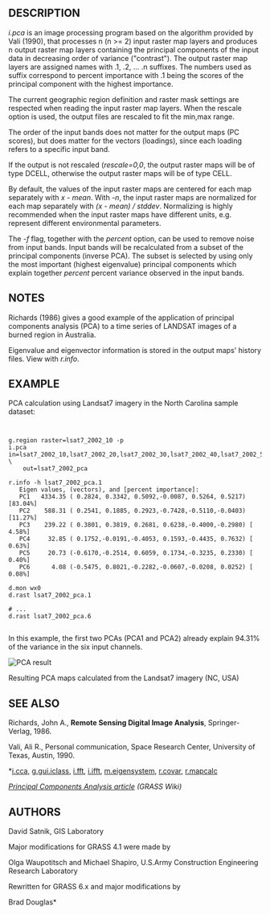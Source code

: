 
## DESCRIPTION

*i.pca* is an image processing program based on the
algorithm provided by Vali (1990), that processes n
(n >= 2) input raster map layers and produces n output
raster map layers containing the principal components of
the input data in decreasing order of variance
("contrast"). The output raster map layers are assigned
names with .1, .2, ... .n suffixes. The numbers used as suffix
correspond to percent importance with .1 being the scores of the
principal component with the highest importance.

The current geographic region definition and raster mask settings are
respected when reading the input raster map layers. When the rescale
option is used, the output files are rescaled to fit the min,max range.

The order of the input bands does not matter for the output maps
(PC scores), but does matter for the vectors (loadings), since each
loading refers to a specific input band.

If the output is not rescaled (*rescale=0,0*, the output raster
maps will be of type DCELL, otherwise the output raster maps will be of
type CELL.

By default, the values of the input raster maps are centered for each
map separately with *x - mean*. With *-n*, the input raster
maps are normalized for each map separately with *(x - mean) / stddev*.
Normalizing is highly recommended when the input raster maps have different
units, e.g. represent different environmental parameters.

The *-f* flag, together with the *percent* option, can
be used to remove noise from input bands. Input bands will be
recalculated from a subset of the principal components (inverse PCA).
The subset is selected by using only the most important (highest
eigenvalue) principal components which explain together *percent*
percent variance observed in the input bands.

## NOTES

Richards (1986) gives a good example of the application of principal
components analysis (PCA) to a time series of LANDSAT images of a burned
region in Australia.

Eigenvalue and eigenvector information is stored in the output maps'
history files. View with *r.info*.

## EXAMPLE

PCA calculation using Landsat7 imagery in the North Carolina sample dataset:

```


g.region raster=lsat7_2002_10 -p
i.pca in=lsat7_2002_10,lsat7_2002_20,lsat7_2002_30,lsat7_2002_40,lsat7_2002_50,lsat7_2002_70 \
    out=lsat7_2002_pca

r.info -h lsat7_2002_pca.1
   Eigen values, (vectors), and [percent importance]:
   PC1   4334.35 ( 0.2824, 0.3342, 0.5092,-0.0087, 0.5264, 0.5217) [83.04%]
   PC2    588.31 ( 0.2541, 0.1885, 0.2923,-0.7428,-0.5110,-0.0403) [11.27%]
   PC3    239.22 ( 0.3801, 0.3819, 0.2681, 0.6238,-0.4000,-0.2980) [ 4.58%]
   PC4     32.85 ( 0.1752,-0.0191,-0.4053, 0.1593,-0.4435, 0.7632) [ 0.63%]
   PC5     20.73 (-0.6170,-0.2514, 0.6059, 0.1734,-0.3235, 0.2330) [ 0.40%]
   PC6      4.08 (-0.5475, 0.8021,-0.2282,-0.0607,-0.0208, 0.0252) [ 0.08%]

d.mon wx0
d.rast lsat7_2002_pca.1

# ...
d.rast lsat7_2002_pca.6


```

In this example, the first two PCAs (PCA1 and PCA2) already explain 94.31% of
the variance in the six input channels.

![PCA result](i_pca_result.png)

Resulting PCA maps calculated from the Landsat7 imagery (NC, USA)

## SEE ALSO

Richards, John A.,
**Remote Sensing Digital Image Analysis**,
Springer-Verlag, 1986.

Vali, Ali R., Personal communication,
Space Research Center, University of Texas, Austin, 1990.

*[i.cca](i.cca.html),
[g.gui.iclass](g.gui.iclass.html),
[i.fft](i.fft.html),
[i.ifft](i.ifft.html),
[m.eigensystem](m.eigensystem.html),
[r.covar](r.covar.html),
[r.mapcalc](r.mapcalc.html)

*[Principal Components Analysis article](https://grasswiki.osgeo.org/wiki/Principal_Components_Analysis)
(GRASS Wiki)*

## AUTHORS

David Satnik, GIS Laboratory

Major modifications for GRASS 4.1 were made by

Olga Waupotitsch and
Michael Shapiro,
U.S.Army Construction Engineering
Research Laboratory

Rewritten for GRASS 6.x and major modifications by

Brad Douglas*
